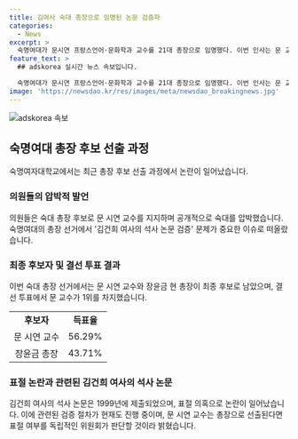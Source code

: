 ```yaml
---
title: 김여사 숙대 총장으로 임명된 논문 검증파
categories:
  - News
excerpt: >
  숙명여대가 문시연 프랑스언어·문화학과 교수를 21대 총장으로 임명했다. 이번 인사는 문 교수가 최근 총장 선거에서 득표율 1위를 차지했던 결과대로 이뤄졌는데, 이 과정에서 민주당 의원들의 압박이 논란이 되었다. 숙대 총장 최종 후보자는 문 교수와 장윤금 현 총장이었고, 문 교수가 56.29%의 득표율로 1위를 차지했다. 이번 인사에는 김건희 여사의 숙대 석사 논문 검증 문제가 주요 이슈로 떠오르고 있으며, 정치권의 총장 인사에 대한 압박이 비판을 받고 있다.
feature_text: >
  ## adskorea 실시간 뉴스 속보입니다.

  숙명여대가 문시연 프랑스언어·문화학과 교수를 21대 총장으로 임명했다. 이번 인사는 문 교수가 최근 총장 선거에서 득표율 1위를 차지했던 결과대로 이뤄졌는데, 이 과정에서 민주당 의원들의 압박이 논란이 되었다. 숙대 총장 최종 후보자는 문 교수와 장윤금 현 총장이었고, 문 교수가 56.29%의 득표율로 1위를 차지했다. 이번 인사에는 김건희 여사의 숙대 석사 논문 검증 문제가 주요 이슈로 떠오르고 있으며, 정치권의 총장 인사에 대한 압박이 비판을 받고 있다.
image: 'https://newsdao.kr/res/images/meta/newsdao_breakingnews.jpg'
---
```


<p><img src="https://newsdao.kr/res/images/meta/newsdao_breakingnews.jpg" alt="adskorea 속보" /></p>

<h2 data-ke-size="size26">숙명여대 총장 후보 선출 과정</h2>

<p data-ke-size="size16">숙명여자대학교에서는 최근 총장 후보 선출 과정에서 논란이 일어났습니다. </p>

<h3 data-ke-size="size24">의원들의 압박적 발언</h3>

<p data-ke-size="size16">의원들은 숙대 총장 후보로 문 시연 교수를 지지하며 공개적으로 숙대를 압박했습니다. 숙명여대의 총장 선거에서 '김건희 여사의 석사 논문 검증' 문제가 중요한 이슈로 떠올랐습니다.</p>

<h3 data-ke-size="size24">최종 후보자 및 결선 투표 결과</h3>

<p data-ke-size="size16">이번 숙대 총장 선거에서는 문 시연 교수와 장윤금 현 총장이 최종 후보로 남았으며, 결선 투표에서 문 교수가 1위를 차지했습니다. </p>

<table>
  <tr>
    <td style="text-align: center; height: 17px;"><b>후보자</b></td>
    <td style="text-align: center; height: 17px;"><b>득표율</b></td>
  </tr>
  <tr>
    <td style="text-align: center; height: 17px;">문 시연 교수</td>
    <td style="text-align: center; height: 17px;">56.29%</td>
  </tr>
  <tr>
    <td style="text-align: center; height: 17px;">장윤금 총장</td>
    <td style="text-align: center; height: 17px;">43.71%</td>
  </tr>
</table>

<h3 data-ke-size="size24">표절 논란과 관련된 김건희 여사의 석사 논문</h3>

<p data-ke-size="size16">김건희 여사의 석사 논문은 1999년에 제출되었으며, 표절 의혹으로 논란이 일어났습니다. 이에 관련된 검증 절차가 현재도 진행 중이며, 문 시연 교수는 총장으로 선출된다면 표절 여부를 독립적인 위원회가 판단할 것이라 밝혔습니다.</p>

